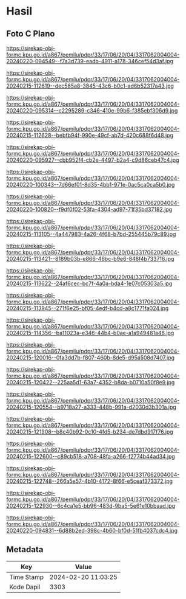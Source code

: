 # Hasil

## Foto C Plano

https://sirekap-obj-formc.kpu.go.id/a867/pemilu/pdpr/33/17/06/20/04/3317062004004-20240220-094549--f7a3d739-eadb-4911-a178-346cef54d3af.jpg

https://sirekap-obj-formc.kpu.go.id/a867/pemilu/pdpr/33/17/06/20/04/3317062004004-20240215-112619--dec565a8-3845-43c6-b0c1-ad6b52317a43.jpg

https://sirekap-obj-formc.kpu.go.id/a867/pemilu/pdpr/33/17/06/20/04/3317062004004-20240220-095314--c2295289-c346-410e-99b6-f385ebf306d9.jpg

https://sirekap-obj-formc.kpu.go.id/a867/pemilu/pdpr/33/17/06/20/04/3317062004004-20240215-112628--bebfb94f-990e-49cf-ab7d-420c688f6d48.jpg

https://sirekap-obj-formc.kpu.go.id/a867/pemilu/pdpr/33/17/06/20/04/3317062004004-20240220-095927--cbb952f4-cb2e-4497-b2a4-c9d86ceb47c4.jpg

https://sirekap-obj-formc.kpu.go.id/a867/pemilu/pdpr/33/17/06/20/04/3317062004004-20240220-100343--7d66ef01-8d35-4bb1-971e-0ac5ca0ca5b0.jpg

https://sirekap-obj-formc.kpu.go.id/a867/pemilu/pdpr/33/17/06/20/04/3317062004004-20240220-100820--f9df0f02-53fa-4304-ad97-71f35bd37182.jpg

https://sirekap-obj-formc.kpu.go.id/a867/pemilu/pdpr/33/17/06/20/04/3317062004004-20240215-113105--4a447983-4a26-4f68-b7bd-255445b79c89.jpg

https://sirekap-obj-formc.kpu.go.id/a867/pemilu/pdpr/33/17/06/20/04/3317062004004-20240215-113421--8189b03b-e866-46bc-b9e6-848f4b733716.jpg

https://sirekap-obj-formc.kpu.go.id/a867/pemilu/pdpr/33/17/06/20/04/3317062004004-20240215-113622--24af6cec-bc7f-4a0a-bda4-1e07c05303a5.jpg

https://sirekap-obj-formc.kpu.go.id/a867/pemilu/pdpr/33/17/06/20/04/3317062004004-20240215-113945--271f6e25-bf05-4edf-b4cd-a8c1771fa024.jpg

https://sirekap-obj-formc.kpu.go.id/a867/pemilu/pdpr/33/17/06/20/04/3317062004004-20240215-114356--ba11023a-e346-44b4-b0ae-a1a949481a48.jpg

https://sirekap-obj-formc.kpu.go.id/a867/pemilu/pdpr/33/17/06/20/04/3317062004004-20240215-120016--0fa3dd7b-f807-460b-8de5-d95a508d7407.jpg

https://sirekap-obj-formc.kpu.go.id/a867/pemilu/pdpr/33/17/06/20/04/3317062004004-20240215-120422--225aa5d1-63a7-4352-b8da-b0710a50f8e9.jpg

https://sirekap-obj-formc.kpu.go.id/a867/pemilu/pdpr/33/17/06/20/04/3317062004004-20240215-120554--b9718a27-a333-448b-991a-d2030d3b301a.jpg

https://sirekap-obj-formc.kpu.go.id/a867/pemilu/pdpr/33/17/06/20/04/3317062004004-20240215-121908--b8c40b92-0c10-4fd5-b234-de7dbd917f76.jpg

https://sirekap-obj-formc.kpu.go.id/a867/pemilu/pdpr/33/17/06/20/04/3317062004004-20240215-122600--c89cb518-a708-48fa-a266-f2774b44ad34.jpg

https://sirekap-obj-formc.kpu.go.id/a867/pemilu/pdpr/33/17/06/20/04/3317062004004-20240215-122748--266a5e57-4b10-4172-8f66-e5ceaf373372.jpg

https://sirekap-obj-formc.kpu.go.id/a867/pemilu/pdpr/33/17/06/20/04/3317062004004-20240215-122930--6c4ca1e5-bb96-483d-9ba5-5e61e10bbaad.jpg

https://sirekap-obj-formc.kpu.go.id/a867/pemilu/pdpr/33/17/06/20/04/3317062004004-20240220-094831--6d88b2ed-398c-4b60-bf0d-51fb4037cdc4.jpg


## Metadata

| Key        | Value               |
| ---------- | ------------------- |
| Time Stamp | 2024-02-20 11:03:25 |
| Kode Dapil | 3303                |



